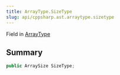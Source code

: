 ```yaml
---
title: ArrayType.SizeType
slug: api/cppsharp.ast.arraytype.sizetype
---
```

Field in [ArrayType](/api/cppsharp/ast/arraytype)

## Summary



```csharp
public ArraySize SizeType;
```

